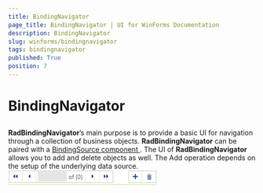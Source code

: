```yaml
---
title: BindingNavigator
page_title: BindingNavigator | UI for WinForms Documentation
description: BindingNavigator
slug: winforms/bindingnavigator
tags: bindingnavigator
published: True
position: 7
---
```


# BindingNavigator



## 

__RadBindingNavigator__’s main purpose is to provide a basic UI for navigation through a collection of business objects.
          __RadBindingNavigator__ can be paired with a
          [
                BindingSource component
              ](
              http://msdn.microsoft.com/en-us/library/system.windows.forms.bindingsource%28v=vs.110%29.aspx
            ). The UI of  __RadBindingNavigator__ allows you to add and
          delete objects as well. The Add operation depends on the setup of the underlying data source.
        ![bindingnavigator-overview 001](images/bindingnavigator-overview001.png)
